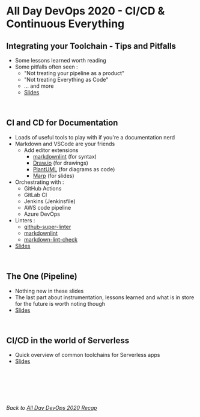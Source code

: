 # All Day DevOps 2020 - CI/CD & Continuous Everything

## Integrating your Toolchain - Tips and Pitfalls

* Some lessons learned worth reading
* Some pitfalls often seen :
  * "Not treating your pipeline as a product"
  * "Not treating Everything as Code"
  * ... and more
  * [Slides](assets/Jamal-Walsh-ADDO-2020-Spring-Break-Edition.pdf)

&nbsp;

## CI and CD for Documentation

* Loads of useful tools to play with if you're a documentation nerd
* Markdown and VSCode are your friends
  * Add editor extensions
    * [markdownlint](https://github.com/DavidAnson/vscode-markdownlint) (for syntax)
    * [Draw.io](https://github.com/hediet/vscode-drawio) (for drawings)
    * [PlantUML](https://github.com/qjebbs/vscode-plantuml) (for diagrams as code)
    * [Marp](https://github.com/marp-team/marp-vscode) (for slides)
* Orchestrating with :
  * GitHub Actions
  * GitLab CI
  * Jenkins (Jenkinsfile)
  * AWS code pipeline
  * Azure DevOps
* Linters :
  * [github-super-linter](https://github.com/github/super-linter)
  * [markdownlint](https://github.com/DavidAnson/markdownlint)
  * [markdown-lint-check](https://github.com/tcort/markdown-link-check)
* [Slides](assets/ADDO_2020_CICD_Jacques_Gil_CI_and_CD_for_doccumentation.pdf)

&nbsp;

## The One (Pipeline)

* Nothing new in these slides
* The last part about instrumentation, lessons learned and what is in store for the future is worth noting though
* [Slides](assets/the_one_pipeline.pdf)

&nbsp;

## CI/CD in the world of Serverless

* Quick overview of common toolchains for Serverless apps
* [Slides](assets/CICD-in-the-world-of-Serverless.pdf)

&nbsp;

&nbsp;

&nbsp;

*Back to [All Day DevOps 2020 Recap](https://khurdz.github.io/addo-2020/)*
